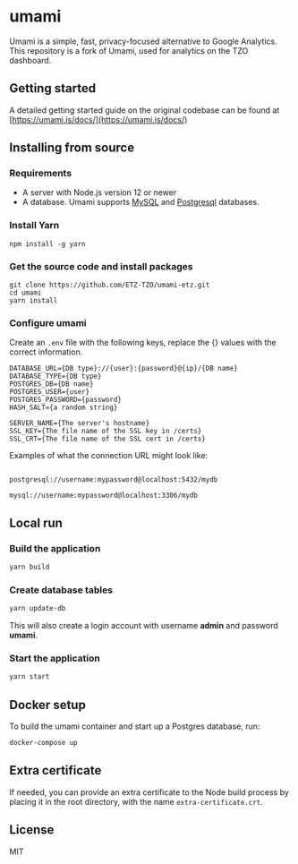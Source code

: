 # umami

Umami is a simple, fast, privacy-focused alternative to Google Analytics.  
This repository is a fork of Umami, used for analytics on the TZO dashboard.

## Getting started

A detailed getting started guide on the original codebase can be found at [https://umami.is/docs/](https://umami.is/docs/)

## Installing from source

### Requirements

- A server with Node.js version 12 or newer
- A database. Umami supports [MySQL](https://www.mysql.com/) and [Postgresql](https://www.postgresql.org/) databases.

### Install Yarn

```
npm install -g yarn
```

### Get the source code and install packages

```
git clone https://github.com/ETZ-TZO/umami-etz.git
cd umami
yarn install
```

### Configure umami

Create an `.env` file with the following keys, replace the {} values with the correct information.

```
DATABASE_URL={DB type}://{user}:{password}@{ip}/{DB name}
DATABASE_TYPE={DB type}
POSTGRES_DB={DB name}
POSTGRES_USER={user}
POSTGRES_PASSWORD={password}
HASH_SALT={a random string}

SERVER_NAME={The server's hostname}
SSL_KEY={The file name of the SSL key in /certs}
SSL_CRT={The file name of the SSL cert in /certs}
```

Examples of what the connection URL might look like:
```

postgresql://username:mypassword@localhost:5432/mydb

mysql://username:mypassword@localhost:3306/mydb
```

## Local run
### Build the application

```bash
yarn build
```

### Create database tables

```bash
yarn update-db
```

This will also create a login account with username **admin** and password **umami**.

### Start the application

```bash
yarn start
```

## Docker setup

To build the umami container and start up a Postgres database, run:

```bash
docker-compose up
```

## Extra certificate

If needed, you can provide an extra certificate to the Node build process by placing it in the root directory, with the name `extra-certificate.crt`.

## License

MIT
